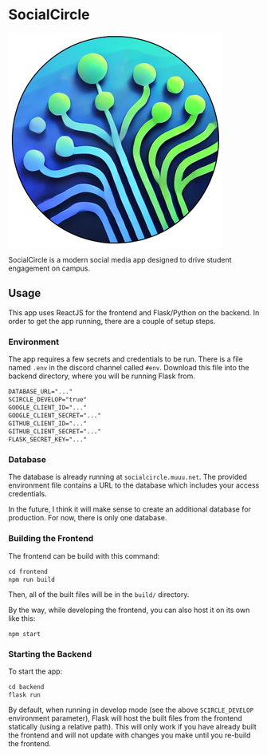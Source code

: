 # SocialCircle

![logo](logo.png)

SocialCircle is a modern social media app designed to drive student engagement
on campus.

## Usage

This app uses ReactJS for the frontend and Flask/Python on the backend. In
order to get the app running, there are a couple of setup steps.

### Environment

The app requires a few secrets and credentials to be run. There is a file named
`.env` in the discord channel called `#env`. Download this file into the
backend directory, where you will be running Flask from.


    DATABASE_URL="..."
    SCIRCLE_DEVELOP="true"
    GOOGLE_CLIENT_ID="..."
    GOOGLE_CLIENT_SECRET="..."
    GITHUB_CLIENT_ID="..."
    GITHUB_CLIENT_SECRET="..."
    FLASK_SECRET_KEY="..."

### Database

The database is already running at `socialcircle.muuu.net`. The provided
environment file contains a URL to the database which includes your access
credentials.

In the future, I think it will make sense to create an additional database for
production. For now, there is only one database.

### Building the Frontend

The frontend can be build with this command:

    cd frontend
    npm run build

Then, all of the built files will be in the `build/` directory.

By the way, while developing the frontend, you can also host it on its own
like this:

    npm start

### Starting the Backend

To start the app:

    cd backend
    flask run

By default, when running in develop mode (see the above `SCIRCLE_DEVELOP`
environment parameter), Flask will host the built files from the frontend
statically (using a relative path). This will only work if you have already
built the frontend and will not update with changes you make until you re-build
the frontend.
